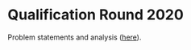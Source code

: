 # Qualification Round 2020 

Problem statements and analysis ([here](https://codingcompetitions.withgoogle.com/codejam/round/000000000019fd27)).
